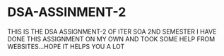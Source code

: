 # DSA-ASSINMENT-2
THIS IS THE DSA ASSIGNMENT-2 OF ITER SOA 2ND SEMESTER I HAVE DONE THIS ASSIGNMENT ON MY OWN AND TOOK SOME HELP FROM WEBSITES...HOPE IT HELPS YOU A LOT
